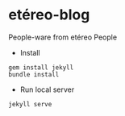 etéreo-blog
===========

People-ware from etéreo People

* Install

```
gem install jekyll
bundle install
````

* Run local server

```
jekyll serve
```
